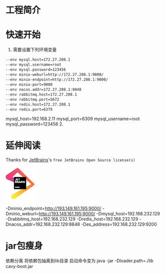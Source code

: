 # 工程简介



# 快速开始

1. 需要设置下列环境变量

````
--env mysql.host=172.27.208.1
--env mysql.username=root
--env mysql.password=123456
--env minio-weburl=http://172.27.208.1:9000/
--env minio-endpoint=http://172.27.208.1:9000/
--env minio-port=9000
--env nacos.addr=172.27.208.1:8848
--env rabbitmq.host=172.27.208.1
--env rabbitmq.port=5672
--env redis.host=172.27.208.1
--env redis.port=6379
````
mysql_host=192.168.2.11
mysql_port=6309
mysql_username=root
mysql_password=123456
2.
# 延伸阅读

Thanks for [JetBrains](https://www.jetbrains.com/?from=Cavy)'s `free JetBrains Open Source license(s)`
 
[![LOGO](https://github.com/jeffxjh/Imgur/blob/main/jetbrains.png?raw=true)](https://www.jetbrains.com/?from=Cavy)



-Dminio_endpoint=http://193.149.161.195:9000/
-Dminio_weburl=http://193.149.161.195:9000/
-Dmysql_host=192.168.232.129
-Drabbitmq_host=192.168.232.129
-Dredis_host=192.168.232.129
-Dnacos_addr=192.168.232.129:8848
-Des_address=192.168.232.129:9200

# jar包瘦身
依赖分离
将依赖包抽离到lib目录
启动命令变为
java -jar -Dloader.path=./lib cavy-boot.jar
